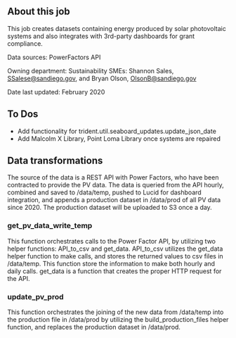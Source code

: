## About this job

This job creates datasets containing energy produced by solar photovoltaic systems and also integrates with 3rd-party dashboards for grant compliance.

Data sources: PowerFactors API

Owning department: Sustainability
SMEs: Shannon Sales, SSalese@sandiego.gov, and Bryan Olson, OlsonB@sandiego.gov

Date last updated: February 2020

## To Dos

- Add functionality for trident.util.seaboard_updates.update_json_date
- Add Malcolm X Library, Point Loma Library once systems are repaired

## Data transformations

The source of the data is a REST API with Power Factors, who have been contracted to provide the PV data. The data is queried from the API hourly, combined and saved to /data/temp, pushed to Lucid for dashboard integration, and appends a production dataset in /data/prod of all PV data since 2020. The production dataset will be uploaded to S3 once a day. 

### get_pv_data_write_temp

This function orchestrates calls to the Power Factor API, by utilizing two helper functions: API_to_csv and get_data. API_to_csv utilizes the get_data helper function to make calls, and stores the returned values to csv files in /data/temp. This function store the information to make both hourly and daily calls. get_data is a function that creates the proper HTTP request for the API.

### update_pv_prod

This function orchestrates the joining of the new data from /data/temp into the production file in /data/prod by utilizing the build_production_files helper function, and replaces the production dataset in /data/prod. 